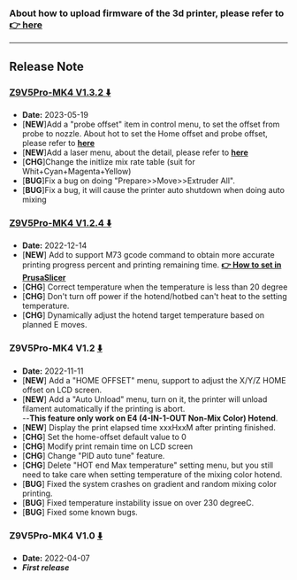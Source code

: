 ### About how to upload firmware of the 3d printer, please refer to [:point_right: here](https://github.com/ZONESTAR3D/Firmware/tree/master/Z9/Z9V5/bin#how-to-upload-firmware-to-z9v5pro)

-----
## Release Note

### [Z9V5Pro-MK4 V1.3.2 :arrow_down: ](./Z9V5ProMK4_V1_3_2.zip)
- **Date:** 2023-05-19
- [**NEW**]Add a "probe offset" item in control menu, to set the offset from probe to nozzle.
About hot to set the Home offset and probe offset, please refer to [**here**](https://github.com/ZONESTAR3D/Document-and-User-Guide/tree/master/common/set_offset.md)
- [**NEW**]Add a laser menu, about the detail, please refer to [**here**](https://github.com/ZONESTAR3D/Upgrade-kit-guide/tree/main/Laser_Engraving#two-turn-on-the-laser-engine-feature)
- [**CHG**]Change the initlize mix rate table (suit for Whit+Cyan+Magenta+Yellow)
- [**BUG**]Fix a bug on doing "Prepare>>Move>>Extruder All".
- [**BUG**]Fix a bug, it will cause the printer auto shutdown when doing auto mixing

### [Z9V5Pro-MK4 V1.2.4 :arrow_down:](./Z9V5ProMK4_V1_2_4.zip)
- **Date:** 2022-12-14
- [**NEW**] Add to support M73 gcode command to obtain more accurate printing progress percent and printing remaining time. **[:point_right: How to set in PrusaSlicer](../beta/M73_PrusaSlicer.jpg)**
- [**CHG**] Correct temperature when the temperature is less than 20 degree
- [**CHG**] Don't turn off power if the hotend/hotbed can't heat to the setting temperature.
- [**CHG**] Dynamically adjust the hotend target temperature based on planned E moves.

### Z9V5Pro-MK4 V1.2 [:arrow_down:](./Z9V5ProMK4_V1_2.zip)
- **Date:** 2022-11-11
- [**NEW**] Add a "HOME OFFSET" menu, support to adjust the X/Y/Z HOME offset on LCD screen.
- [**NEW**] Add a "Auto Unload" menu, turn on it, the printer will unload filament automatically if the printing is abort.    
  --**This feature only work on E4 (4-IN-1-OUT Non-Mix Color) Hotend**.   
- [**NEW**] Display the print elapsed time xxxHxxM after printing finished.
- [**CHG**] Set the home-offset default value to 0
- [**CHG**] Modify print remain time on LCD screen
- [**CHG**] Change "PID auto tune" feature.
- [**CHG**] Delete "HOT end Max temperature" setting menu, but you still need to take care when setting temperature of the mixing color hotend.
- [**BUG**] Fixed the system crashes on gradient and random mixing color printing.
- [**BUG**] Fixed temperature instability issue on over 230 degreeC.
- [**BUG**] Fixed some known bugs.

### Z9V5Pro-MK4 V1.0 [:arrow_down:](./Z9V5ProMK4_V1_0.zip)
- **Date:** 2022-04-07
- ***First release***





